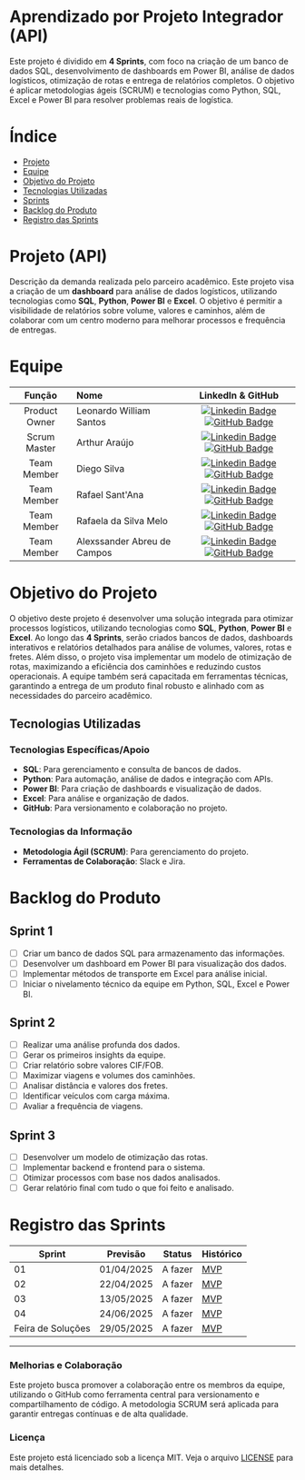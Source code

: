 # Aprendizado por Projeto Integrador (API)

Este projeto é dividido em **4 Sprints**, com foco na criação de um banco de dados SQL, desenvolvimento de dashboards em Power BI, análise de dados logísticos, otimização de rotas e entrega de relatórios completos. O objetivo é aplicar metodologias ágeis (SCRUM) e tecnologias como Python, SQL, Excel e Power BI para resolver problemas reais de logística.

# Índice
* [Projeto](#projeto-template)
* [Equipe](#equipe)
* [Objetivo do Projeto](#objetivo-do-projeto)
* [Tecnologias Utilizadas](#tecnologias-utilizadas)
* [Sprints](#sprints)
* [Backlog do Produto](#backlog-do-produto)
* [Registro das Sprints](#registro-das-sprints)

# Projeto (API)
Descrição da demanda realizada pelo parceiro acadêmico. Este projeto visa a criação de um **dashboard** para análise de dados logísticos, utilizando tecnologias como **SQL**, **Python**, **Power BI** e **Excel**. O objetivo é permitir a visibilidade de relatórios sobre volume, valores e caminhos, além de colaborar com um centro moderno para melhorar processos e frequência de entregas.

# Equipe
|    Função     | Nome                                  |                                                                                                                                                      LinkedIn & GitHub                                                                                                                                                      |
| :-----------: | :------------------------------------ | :-------------------------------------------------------------------------------------------------------------------------------------------------------------------------------------------------------------------------------------------------------------------------------------------------------------------------: |
| Product Owner |   Leonardo William Santos         |     [![Linkedin Badge](https://img.shields.io/badge/Linkedin-blue?style=flat-square&logo=Linkedin&logoColor=white)](https://www.linkedin.com/in/joaomarcosoliveiraa) [![GitHub Badge](https://img.shields.io/badge/GitHub-111217?style=flat-square&logo=github&logoColor=white)](https://github.com/Leonardowso)              |
| Scrum Master  | Arthur Araújo |      [![Linkedin Badge](https://img.shields.io/badge/Linkedin-blue?style=flat-square&logo=Linkedin&logoColor=white)](https://www.linkedin.com/in/arthuranacleto54) [![GitHub Badge](https://img.shields.io/badge/GitHub-111217?style=flat-square&logo=github&logoColor=white)](https://github.com/ArthurAJ54)     |
| Team Member   | Diego Silva              |         [![Linkedin Badge](https://img.shields.io/badge/Linkedin-blue?style=flat-square&logo=Linkedin&logoColor=white)](https://www.linkedin.com/in/diego-silva-ab10021b0) [![GitHub Badge](https://img.shields.io/badge/GitHub-111217?style=flat-square&logo=github&logoColor=white)](https://github.com/Diegosilva2002)        |
|  Team Member  | Rafael Sant'Ana                |         [![Linkedin Badge](https://img.shields.io/badge/Linkedin-blue?style=flat-square&logo=Linkedin&logoColor=white)](https://www.linkedin.com/in/rafaelsantanaandrade/) [![GitHub Badge](https://img.shields.io/badge/GitHub-111217?style=flat-square&logo=github&logoColor=white)](https://github.com/raffsant)        |
|  Team Member  | Rafaela da Silva Melo                 |   [![Linkedin Badge](https://img.shields.io/badge/Linkedin-blue?style=flat-square&logo=Linkedin&logoColor=white)](https://www.linkedin.com/in/rafaela-melo-14b349357/) [![GitHub Badge](https://img.shields.io/badge/GitHub-111217?style=flat-square&logo=github&logoColor=white)](https://github.com/rafaeladasilvamelo)   |
|  Team Member  | Alexssander Abreu de Campos       |           [![Linkedin Badge](https://img.shields.io/badge/Linkedin-blue?style=flat-square&logo=Linkedin&logoColor=white)](https://www.linkedin.com/in/alexssander-abreu-de-campos-8a6617304/) [![GitHub Badge](https://img.shields.io/badge/GitHub-111217?style=flat-square&logo=github&logoColor=white)](https://github.com/alexssander321)          |

# Objetivo do Projeto
O objetivo deste projeto é desenvolver uma solução integrada para otimizar processos logísticos, utilizando tecnologias como **SQL**, **Python**, **Power BI** e **Excel**. Ao longo das **4 Sprints**, serão criados bancos de dados, dashboards interativos e relatórios detalhados para análise de volumes, valores, rotas e fretes. Além disso, o projeto visa implementar um modelo de otimização de rotas, maximizando a eficiência dos caminhões e reduzindo custos operacionais. A equipe também será capacitada em ferramentas técnicas, garantindo a entrega de um produto final robusto e alinhado com as necessidades do parceiro acadêmico.

## Tecnologias Utilizadas

### Tecnologias Específicas/Apoio
- **SQL**: Para gerenciamento e consulta de bancos de dados.
- **Python**: Para automação, análise de dados e integração com APIs.
- **Power BI**: Para criação de dashboards e visualização de dados.
- **Excel**: Para análise e organização de dados.
- **GitHub**: Para versionamento e colaboração no projeto.

### Tecnologias da Informação
- **Metodologia Ágil (SCRUM)**: Para gerenciamento do projeto.
- **Ferramentas de Colaboração**: Slack e Jira.

# Backlog do Produto

## Sprint 1
- [ ] Criar um banco de dados SQL para armazenamento das informações.
- [ ] Desenvolver um dashboard em Power BI para visualização dos dados.
- [ ] Implementar métodos de transporte em Excel para análise inicial.
- [ ] Iniciar o nivelamento técnico da equipe em Python, SQL, Excel e Power BI.

## Sprint 2
- [ ] Realizar uma análise profunda dos dados.
- [ ] Gerar os primeiros insights da equipe.
- [ ] Criar relatório sobre valores CIF/FOB.
- [ ] Maximizar viagens e volumes dos caminhões.
- [ ] Analisar distância e valores dos fretes.
- [ ] Identificar veículos com carga máxima.
- [ ] Avaliar a frequência de viagens.

## Sprint 3
- [ ] Desenvolver um modelo de otimização das rotas.
- [ ] Implementar backend e frontend para o sistema.
- [ ] Otimizar processos com base nos dados analisados.
- [ ] Gerar relatório final com tudo o que foi feito e analisado.

# Registro das Sprints

| Sprint | Previsão | Status | Histórico |
|--------|----------|--------|-----------|
| 01     | 01/04/2025 | A fazer | [MVP](https://) |
| 02     | 22/04/2025 | A fazer | [MVP](https://) |
| 03     | 13/05/2025 | A fazer | [MVP](https://) |
| 04     | 24/06/2025 | A fazer | [MVP](https://) |
| Feira de Soluções | 29/05/2025 | A fazer | [MVP](https://) |

---

### Melhorias e Colaboração
Este projeto busca promover a colaboração entre os membros da equipe, utilizando o GitHub como ferramenta central para versionamento e compartilhamento de código. A metodologia SCRUM será aplicada para garantir entregas contínuas e de alta qualidade.

### Licença
Este projeto está licenciado sob a licença MIT. Veja o arquivo [LICENSE](LICENSE) para mais detalhes.
